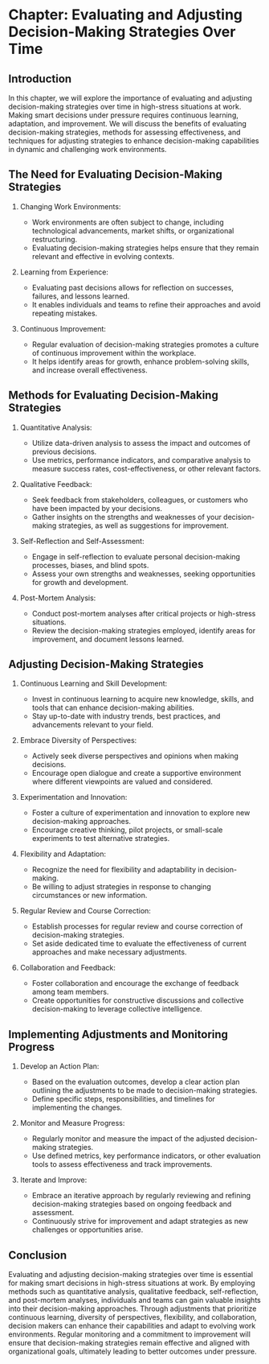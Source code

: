 Chapter: Evaluating and Adjusting Decision-Making Strategies Over Time
======================================================================

Introduction
------------

In this chapter, we will explore the importance of evaluating and adjusting decision-making strategies over time in high-stress situations at work. Making smart decisions under pressure requires continuous learning, adaptation, and improvement. We will discuss the benefits of evaluating decision-making strategies, methods for assessing effectiveness, and techniques for adjusting strategies to enhance decision-making capabilities in dynamic and challenging work environments.

The Need for Evaluating Decision-Making Strategies
--------------------------------------------------

1. Changing Work Environments:

   * Work environments are often subject to change, including technological advancements, market shifts, or organizational restructuring.
   * Evaluating decision-making strategies helps ensure that they remain relevant and effective in evolving contexts.
2. Learning from Experience:

   * Evaluating past decisions allows for reflection on successes, failures, and lessons learned.
   * It enables individuals and teams to refine their approaches and avoid repeating mistakes.
3. Continuous Improvement:

   * Regular evaluation of decision-making strategies promotes a culture of continuous improvement within the workplace.
   * It helps identify areas for growth, enhance problem-solving skills, and increase overall effectiveness.

Methods for Evaluating Decision-Making Strategies
-------------------------------------------------

1. Quantitative Analysis:

   * Utilize data-driven analysis to assess the impact and outcomes of previous decisions.
   * Use metrics, performance indicators, and comparative analysis to measure success rates, cost-effectiveness, or other relevant factors.
2. Qualitative Feedback:

   * Seek feedback from stakeholders, colleagues, or customers who have been impacted by your decisions.
   * Gather insights on the strengths and weaknesses of your decision-making strategies, as well as suggestions for improvement.
3. Self-Reflection and Self-Assessment:

   * Engage in self-reflection to evaluate personal decision-making processes, biases, and blind spots.
   * Assess your own strengths and weaknesses, seeking opportunities for growth and development.
4. Post-Mortem Analysis:

   * Conduct post-mortem analyses after critical projects or high-stress situations.
   * Review the decision-making strategies employed, identify areas for improvement, and document lessons learned.

Adjusting Decision-Making Strategies
------------------------------------

1. Continuous Learning and Skill Development:

   * Invest in continuous learning to acquire new knowledge, skills, and tools that can enhance decision-making abilities.
   * Stay up-to-date with industry trends, best practices, and advancements relevant to your field.
2. Embrace Diversity of Perspectives:

   * Actively seek diverse perspectives and opinions when making decisions.
   * Encourage open dialogue and create a supportive environment where different viewpoints are valued and considered.
3. Experimentation and Innovation:

   * Foster a culture of experimentation and innovation to explore new decision-making approaches.
   * Encourage creative thinking, pilot projects, or small-scale experiments to test alternative strategies.
4. Flexibility and Adaptation:

   * Recognize the need for flexibility and adaptability in decision-making.
   * Be willing to adjust strategies in response to changing circumstances or new information.
5. Regular Review and Course Correction:

   * Establish processes for regular review and course correction of decision-making strategies.
   * Set aside dedicated time to evaluate the effectiveness of current approaches and make necessary adjustments.
6. Collaboration and Feedback:

   * Foster collaboration and encourage the exchange of feedback among team members.
   * Create opportunities for constructive discussions and collective decision-making to leverage collective intelligence.

Implementing Adjustments and Monitoring Progress
------------------------------------------------

1. Develop an Action Plan:

   * Based on the evaluation outcomes, develop a clear action plan outlining the adjustments to be made to decision-making strategies.
   * Define specific steps, responsibilities, and timelines for implementing the changes.
2. Monitor and Measure Progress:

   * Regularly monitor and measure the impact of the adjusted decision-making strategies.
   * Use defined metrics, key performance indicators, or other evaluation tools to assess effectiveness and track improvements.
3. Iterate and Improve:

   * Embrace an iterative approach by regularly reviewing and refining decision-making strategies based on ongoing feedback and assessment.
   * Continuously strive for improvement and adapt strategies as new challenges or opportunities arise.

Conclusion
----------

Evaluating and adjusting decision-making strategies over time is essential for making smart decisions in high-stress situations at work. By employing methods such as quantitative analysis, qualitative feedback, self-reflection, and post-mortem analyses, individuals and teams can gain valuable insights into their decision-making approaches. Through adjustments that prioritize continuous learning, diversity of perspectives, flexibility, and collaboration, decision makers can enhance their capabilities and adapt to evolving work environments. Regular monitoring and a commitment to improvement will ensure that decision-making strategies remain effective and aligned with organizational goals, ultimately leading to better outcomes under pressure.
